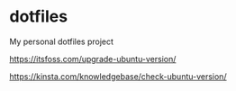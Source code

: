 # dotfiles
My personal dotfiles project


https://itsfoss.com/upgrade-ubuntu-version/


https://kinsta.com/knowledgebase/check-ubuntu-version/
